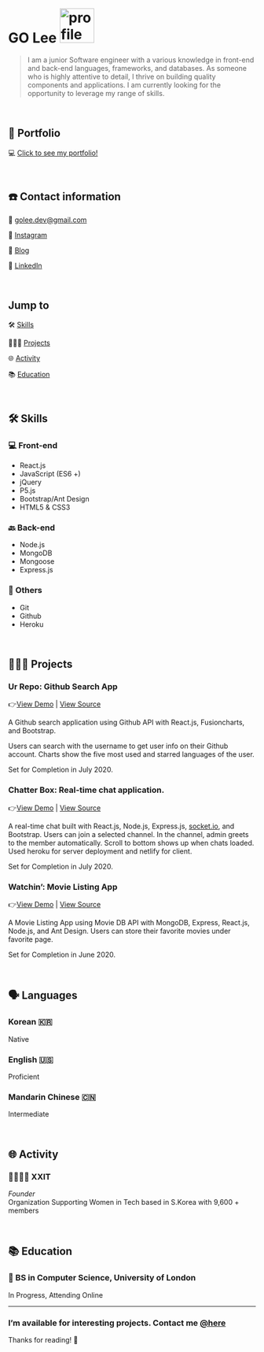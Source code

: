 
<h1> GO Lee <img src="https://user-images.githubusercontent.com/52603436/91978430-0d5b8880-ed5f-11ea-9b02-4df5d170e3e7.png" alt="profile" width="70px"></h1>


> I am a junior Software engineer with a various knowledge in front-end and back-end languages, frameworks, and databases. As someone who is highly attentive to detail, I thrive on building quality components and applications. I am currently looking for the opportunity to leverage my range of skills.

<br />

## 👋 Portfolio

💻  [Click to see my portfolio!](https://goleedev.github.io)

<br />

## ☎️ Contact information

📧 [golee.dev@gmail.com](mailto:golee.dev@gmail.com)

🤳 [Instagram](http://instagram.com/golee.dev)

📝 [Blog](https://goleedev.netlify.app)

🔗 [LinkedIn](https://www.linkedin.com/in/goleedev/)

<br />

## Jump to
🛠 [Skills](https://www.notion.so/Goeun-Lee-ec4f8ae8c84b46b5a8f2e1322ede3374#fdd6a9f16ef448ee9eec9083e43e7f87)

👩🏻‍💻 [Projects](https://www.notion.so/Goeun-Lee-ec4f8ae8c84b46b5a8f2e1322ede3374#ab29cf8a847849108a188da63bf30326)

🌐 [Activity](https://www.notion.so/Goeun-Lee-ec4f8ae8c84b46b5a8f2e1322ede3374#b6bcf665f3c44ada910ea9fbefeb6f25)

📚 [Education](https://www.notion.so/Goeun-Lee-ec4f8ae8c84b46b5a8f2e1322ede3374#2657224ead6c4577a2766df0c4f32d62)

<br/>

## 🛠 Skills

### 💻 Front-end

- React.js
- JavaScript (ES6 +)
- jQuery
- P5.js
- Bootstrap/Ant Design
- HTML5 & CSS3

### 🔙 Back-end

- Node.js
- MongoDB
- Mongoose
- Express.js

### 👏 Others

- Git
- Github
- Heroku
  
<br/>

## **👩🏻‍💻** Projects

### Ur Repo: Github Search App

👉[View Demo](https://ur-repo.herokuapp.com/) [](https://github-search-goleedev.netlify.app/)| [View Source](https://github.com/goleedev/ur-repo) 

A Github search application using Github API with React.js, Fusioncharts, and Bootstrap. 

Users can search with the username to get user info on their Github account. Charts show the five most used and starred languages of the user.

Set for Completion in July 2020.

### Chatter Box: Real-time chat application.

👉[View Demo](http://chatter-box-goleedev.netlify.app) | [View Source](https://github.com/goleedev/chat-box)

A real-time chat built with React.js, Node.js, Express.js, [socket.io](http://socket.io), and Bootstrap.
Users can join a selected channel. In the channel, admin greets to the member automatically. Scroll to bottom shows up when chats loaded. Used heroku for server deployment and netlify for client.

Set for Completion in July 2020.

### Watchin’: Movie Listing App

👉[View Demo](https://watchin-app.herokuapp.com/) | [View Source](https://github.com/goleedev/movie-app)

A Movie Listing App using Movie DB API with MongoDB, Express, React.js, Node.js, and Ant Design. Users can store their favorite movies under favorite page.

Set for Completion in June 2020.

<br/>

## 🗣 Languages

### Korean 🇰🇷

Native

### English 🇺🇸

Proficient

### Mandarin Chinese 🇨🇳

Intermediate

<br/>

## 🌐 Activity

### 👩‍👩‍👧‍👧 XXIT

*Founder* <br/>
Organization Supporting Women in Tech based in S.Korea with 9,600 + members 

<br/>

## 📚 Education

### 👾 BS in Computer Science, University of London

In Progress, Attending Online

---
### I’m available for interesting projects. Contact me [@here](https://www.notion.so/Goeun-Lee-ec4f8ae8c84b46b5a8f2e1322ede3374#315f48b564574059bf49aa06b2e89ed3)

Thanks for reading! 👋
